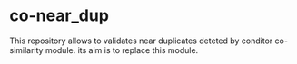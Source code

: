 # co-near_dup

This repository allows to validates near duplicates deteted by conditor co-similarity module. its aim is to replace this module.
